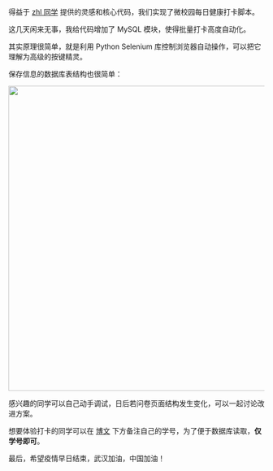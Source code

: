得益于 [zhl 同学](https://piggyzhl.top/) 提供的灵感和核心代码，我们实现了微校园每日健康打卡脚本。

这几天闲来无事，我给代码增加了 MySQL 模块，使得批量打卡高度自动化。

其实原理很简单，就是利用 Python Selenium 库控制浏览器自动操作，可以把它理解为高级的按键精灵。

保存信息的数据库表结构也很简单：

<img src = "https://cdn.jsdelivr.net/gh/singularity0909/cdn/img/screenshot/check_in_mysql.png" width = "600"/>

感兴趣的同学可以自己动手调试，日后若问卷页面结构发生变化，可以一起讨论改进方案。

想要体验打卡的同学可以在 [博文](https://www.macrohard.cn/archives/19/) 下方备注自己的学号，为了便于数据库读取，**仅学号即可**。

最后，希望疫情早日结束，武汉加油，中国加油！